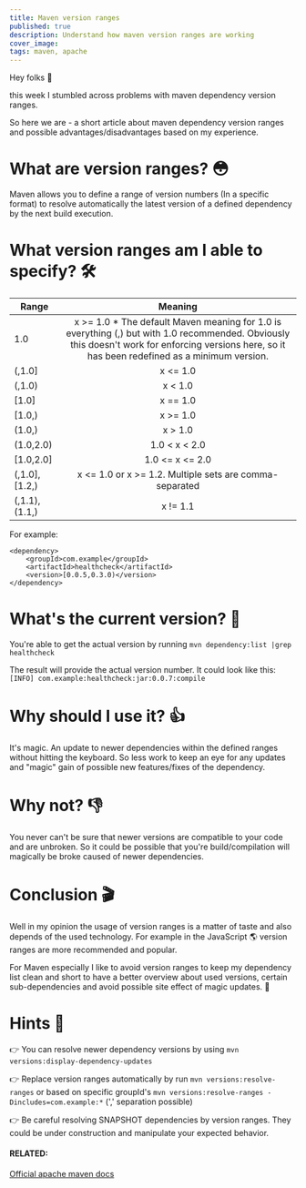 ```yaml
---
title: Maven version ranges
published: true
description: Understand how maven version ranges are working
cover_image: 
tags: maven, apache
---
```


Hey folks 👋

this week I stumbled across problems with maven dependency version ranges.

So here we are - a short article about maven dependency version ranges and possible advantages/disadvantages based on my experience.

# What are version ranges? 😳
Maven allows you to define a range of version numbers (In a specific format) to resolve automatically the latest version of a defined dependency by the next build execution.

# What version ranges am I able to specify? 🛠

| Range        | Meaning
| ------------- |:-------------:|
| 1.0      | x >= 1.0 * The default Maven meaning for 1.0 is everything (,) but with 1.0 recommended. Obviously this doesn't work for enforcing versions here, so it has been redefined as a minimum version. |
| (,1.0]      | x <= 1.0      |
| (,1.0)      | x < 1.0      |
| [1.0]      | x == 1.0      |
| [1.0,)      | x >= 1.0      |
| (1.0,)      | x > 1.0      |
| (1.0,2.0)      | 1.0 < x < 2.0      |
| [1.0,2.0]      | 1.0 <= x <= 2.0      |
| (,1.0],[1.2,)      | x <= 1.0 or x >= 1.2. Multiple sets are comma-separated      |
| (,1.1),(1.1,)      | x != 1.1      |

For example:

```
<dependency>
    <groupId>com.example</groupId>
    <artifactId>healthcheck</artifactId>
    <version>[0.0.5,0.3.0)</version>
</dependency>
```

# What's the current version? 🔮

You're able to get the actual version by running `mvn dependency:list |grep healthcheck` 

The result will provide the actual version number. It could look like this: `[INFO] com.example:healthcheck:jar:0.0.7:compile`

# Why should I use it? 👍
It's magic. An update to newer dependencies within the defined ranges without hitting the keyboard. So less work to keep an eye for any updates and "magic" gain of possible new features/fixes of the dependency.

# Why not? 👎
You never can't be sure that newer versions are compatible to your code and are unbroken. So it could be possible that you're build/compilation will magically be broke caused of newer dependencies.

# Conclusion 🎬
Well in my opinion the usage of version ranges is a matter of taste and also depends of the used technology. For example in the JavaScript 🌎 version ranges are more recommended and popular. 

For Maven especially I like to avoid version ranges to keep my dependency list clean and short to have a better overview about used versions, certain sub-dependencies and avoid possible site effect of magic updates. 🔮

# Hints 🚀
👉 You can resolve newer dependency versions by using `mvn versions:display-dependency-updates`

👉 Replace version ranges automatically by run `mvn versions:resolve-ranges` or based on specific groupId's `mvn versions:resolve-ranges -Dincludes=com.example:*` (',' separation possible)

👉 Be careful resolving SNAPSHOT dependencies by version ranges. They could be under construction and manipulate your expected behavior.

#### RELATED:
[Official apache maven docs](http://maven.apache.org/enforcer/enforcer-rules/versionRanges.html)
